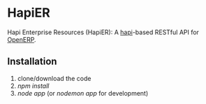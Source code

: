 HapiER
======
Hapi Enterprise Resources (HapiER): A [hapi](hapijs.com)-based RESTful API for [OpenERP](openerp.com).

Installation
------------
1. clone/download the code
2. _npm install_
3. _node app_ (or _nodemon app_ for development)

